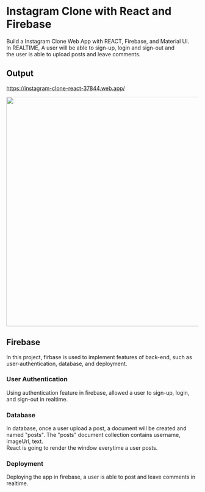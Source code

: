 # Instagram Clone with React and Firebase

Build a Instagram Clone Web App with REACT, Firebase, and Material UI.  
In REALTIME, A user will be able to sign-up, login and sign-out and  
the user is able to upload posts and leave comments.

## Output

https://instagram-clone-react-37844.web.app/

<img src="https://user-images.githubusercontent.com/48766032/90980419-2e212280-e596-11ea-8ce1-47e53eb21361.png" width=600px>

## Firebase

In this project, firbase is used to implement features of back-end, such as user-authentication, database, and deployment.

### User Authentication

Using authentication feature in firebase, allowed a user to sign-up, login, and sign-out in realtime.

### Database

In database, once a user upload a post, a document will be created and named "posts". The "posts" document collection contains username, imageUrl, text.  
React is going to render the window everytime a user posts.

### Deployment

Deploying the app in firebase, a user is able to post and leave comments in realtime.
